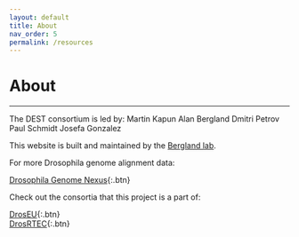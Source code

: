 ```yaml
---
layout: default
title: About
nav_order: 5
permalink: /resources
---
```

# About
---

The DEST consortium is led by:
Martin Kapun
Alan Bergland
Dmitri Petrov
Paul Schmidt
Josefa Gonzalez

This website is built and maintained by the [Bergland lab](https://bergland-lab.org).

For more Drosophila genome alignment data: <br>

[Drosophila Genome Nexus](https://www.johnpool.net/genomes.html){:.btn} <br>

Check out the consortia that this project is a part of: <br>

[DrosEU](droseu.net){:.btn} <br>
[DrosRTEC](https://web.sas.upenn.edu/paul-schmidt-lab/dros-rtec/){:.btn}
